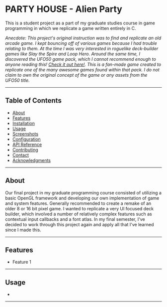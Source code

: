 # PARTY HOUSE - Alien Party

This is a student project as a part of my graduate studies course in game programming in which we replicate a game written entirely in C.

*Anecdote: This project's original instruction was to find and replicate an old arcade game. I kept bouncing off of various games because I had trouble relating to them. At the time I was very interested in roguelike deck-builder games like Slay the Spire and Loop Hero. Around the same time, I discovered the UFO50 game pack, which I cannot recommend enough to anyone reading this! [Check it out here!](https://store.steampowered.com/app/1147860/UFO_50/). This is a fan-made game created to replicate one of the many awesome games found within that pack. I do not claim to own the original concept of the game or any assets from the UFO50 title.*

---

## Table of Contents
- [About](#about)
- [Features](#features)
- [Installation](#installation)
- [Usage](#usage)
- [Screenshots](#screenshots)
- [Configuration](#configuration)
- [API Reference](#api-reference)
- [Contributing](#contributing)
- [Contact](#contact)
- [Acknowledgments](#acknowledgments)

---

## About
Our final project in my graduate programming course consisted of utilizing a basic OpenGL framework and developing our own implementation of game and system features. Generally recommended to create a remake of an older 8 or 16 bit pixel game. I wanted to replicate a very UI focused deck builder, which involved a number of relatively complex features such as contextual input callbacks and a font atlas. In my final semester, I've decided to work through this project again and apply all that I've learned since I made this. 

---

## Features
- Feature 1

---

## Usage
- 

---

